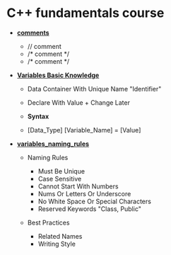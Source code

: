 # C++ fundamentals course

* [**comments**](./comments)

    - // comment
    - /* 
         comment
      */
    - /* comment */

* [**Variables Basic Knowledge**](./variables_basic_knowledge) 

	* Data Container With Unique Name "Identifier"
	* Declare With Value + Change Later

    * **Syntax**

	* [Data_Type] [Variable_Name] = [Value]

* [**variables_naming_rules**](./variables_naming_rules)


	* Naming Rules
	  * Must Be Unique
	  * Case Sensitive
	  * Cannot Start With Numbers
	  * Nums Or Letters Or Underscore
	  * No White Space Or Special Characters
	  * Reserved Keywords "Class, Public"

	* Best Practices
	  * Related Names
	  * Writing Style

